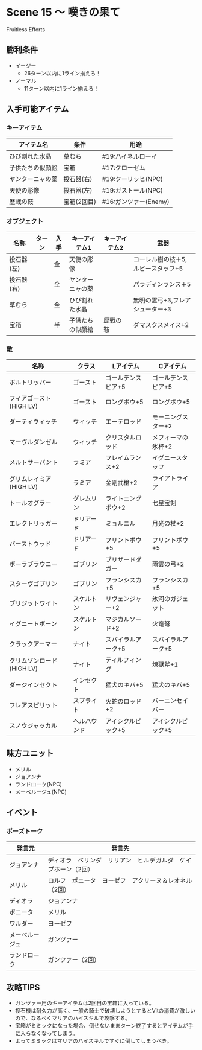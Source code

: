 # Scene 15 ～ 嘆きの果て  

Fruitless Efforts

## 勝利条件 

- イージー
  - 26ターン以内に1ライン揃えろ！
- ノーマル
  - 11ターン以内に1ライン揃えろ！

## 入手可能アイテム 

### キーアイテム

|アイテム名|条件|用途|
|---|---|---|
|ひび割れた水晶|草むら|#19:ハイネルローイ|
|子供たちの似顔絵|宝箱|#17:クローゼム|
|ヤンターニャの薬|投石器(右)|#19:クーリッヒ(NPC)|
|天使の彫像|投石器(左)|#19:ガストール(NPC)|
|歴戦の鞍|宝箱(2回目)|#16:ガンツァー(Enemy)|

### オブジェクト

|名称|ターン|入手|キーアイテム1|キーアイテム2|武器|
|---|---|---|---|---|---|
|投石器(左)||全|天使の彫像||コーレル樹の枝＋5,ルビースタッフ+5|
|投石器(右)||全|ヤンターニャの薬||パラディンランス＋5|
|草むら||全|ひび割れた水晶||無明の霊弓+3,フレアシューター+3|
|宝箱||半|子供たちの似顔絵|歴戦の鞍|ダマスクスメイス+2|

### 敵

|名称|クラス|Lアイテム|Cアイテム|
|---|---|---|---|
|ボルトリッパー|ゴースト|ゴールデンスピア+5|ゴールデンスピア+5|
|フィアゴースト(HIGH LV)|ゴースト|ロングボウ+5|ロングボウ+5|
|ダーティウィッチ|ウィッチ|エーテロッド|モーニングスター+2|
|マーヴルダンゼル|ウィッチ|クリスタルロッド|メフィーマの氷杯+2|
|メルトサーパント|ラミア|フレイムランス+2|イグニースタッフ|
|グリムレイミア(HIGH LV)|ラミア|金剛武槍+2|ライアトライア|
|トールオグラー|グレムリン|ライトニングボウ+2|七星宝剣|
|エレクトリッガー|ドリアード|ミョルニル|月光の杖+2|
|バーストウッド|ドリアード|フリントボウ+5|フリントボウ+5|
|ポーラブラウニー|ゴブリン|ブリザードダガー|雨雲の弓+2|
|スターヴゴブリン|ゴブリン|フランシスカ+5|フランシスカ+5|
|ブリジットワイト|スケルトン|リヴェンジャー+2|氷河のガジェット|
|イグニートボーン|スケルトン|マジカルソード+2|火竜弩|
|クラックアーマー|ナイト|スパイラルアーク+5|スパイラルアーク+5|
|クリムゾンロード(HIGH LV)|ナイト|ティルフィング|煉獄斧+1|
|ダージインセクト|インセクト|猛犬のキバ+5|猛犬のキバ+5|
|フレアスピリット|スプライト|火蛇のロッド+2|バーニンセイバー|
|スノウジャッカル|ヘルハウンド|アイシクルピック+5|アイシクルピック+5|

## 味方ユニット 

- メリル
- ジョアンナ
- ランドローク(NPC)
- メーベルージュ(NPC)

## イベント 

### ポーズトーク

|発言元|発言先|
|---|---|
|ジョアンナ|ディオラ　ベリンダ　リリアン　ヒルデガルダ　ケイプホーン（2回）|
|メリル|ロルフ　ポニータ　ヨーゼフ　アクリーヌ＆レオネル（2回）|
|ディオラ|ジョアンナ|
|ポニータ|メリル|
|ワルダー|ヨーゼフ|
|メーベルージュ|ガンツァー|
|ランドローク|ガンツァー（2回）|

## 攻略TIPS 

- ガンツァー用のキーアイテムは2回目の宝箱に入っている。
- 投石機は耐久力が高く、一般の騎士で破壊しようとするとVitの消費が激しいので、なるべくマリアのハイスキルで攻撃する。
- 宝箱がミミックになった場合、倒せないままターン終了するとアイテムが手に入らなくなってしまう。
- よってミミックはマリアのハイスキルですぐに倒してしまうべき。

